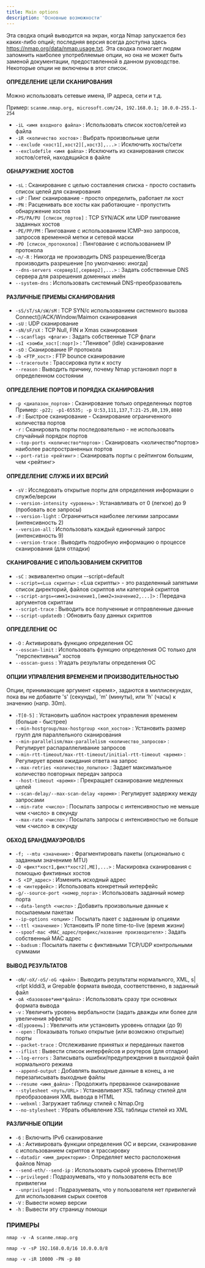 ```yaml
---
title: Main options
description: 'Основные возможности'
---
```


Эта сводка опций выводится на экран, когда Nmap запускается без каких-либо опций; последняя версия всегда доступна здесь https://nmap.org/data/nmap.usage.txt. Эта сводка помогает людям запомнить наиболее употребляемые опции, но она не может быть заменой документации, предоставленной в данном руководстве. Некоторые опции не включены в этот список.

#### ОПРЕДЕЛЕНИЕ ЦЕЛИ СКАНИРОВАНИЯ

Можно использовать сетевые имена, IP адреса, сети и т.д.

Пример: `scanme.nmap.org, microsoft.com/24, 192.168.0.1; 10.0.0-255.1-254`

- `-iL <имя входного файла>` : Использовать список хостов/сетей из файла
- `-iR <количество хостов>` : Выбрать произвольные цели
- `--exclude <хост1[,хост2][,хост3],...>` : Исключить хосты/сети
- `--excludefile <имя файла>` : Исключить из сканирования список хостов/сетей, находящийся в файле

#### ОБНАРУЖЕНИЕ ХОСТОВ

- `-sL` : Сканирование с целью составления списка - просто составить список целей для сканирования
- `-sP` : Пинг сканирование - просто определить, работает ли хост
- `-PN` : Расценивать все хосты как работающие - пропустить обнаружение хостов
- `-PS/PA/PU [список_портов]` : TCP SYN/ACK или UDP пингование заданных хостов
- `-PE/PP/PM` : Пингование с использованием ICMP-эхо запросов, запросов временной метки и сетевой маски
- `-PO [список_протоколов]` : Пингование с использованием IP протокола
- `-n/-R` : Никогда не производить DNS разрешение/Всегда производить разрешение [по умолчанию: иногда]
- `--dns-servers <сервер1[,сервер2],...>` : Задать собственные DNS сервера для разрешения доменных имён
- `--system-dns` : Использовать системный DNS-преобразователь

#### РАЗЛИЧНЫЕ ПРИЕМЫ СКАНИРОВАНИЯ

- `-sS/sT/sA/sW/sM` : TCP SYN/с использованием системного вызова Connect()/ACK/Window/Maimon сканирования
- `-sU` : UDP сканирование
- `-sN/sF/sX` : TCP Null, FIN и Xmas сканирования
- `--scanflags <флаги>` : Задать собственные TCP флаги
- `-sI <зомби_хост[:порт]>` : "Ленивое" (Idle) сканирование
- `-sO` : Сканирование IP протокола
- `-b <FTP_хост>` : FTP bounce сканирование
- `--traceroute` : Трассировка пути к хосту
- `--reason` : Выводить причину, почему Nmap установил порт в определенном состоянии

#### ОПРЕДЕЛЕНИЕ ПОРТОВ И ПОРЯДКА СКАНИРОВАНИЯ

- `-p <диапазон_портов>` : Сканирование только определенных портов
  Пример: `-p22; -p1-65535; -p U:53,111,137,T:21-25,80,139,8080`
- `-F` : Быстрое сканирование - Сканирование ограниченного количества портов
- `-r` : Сканировать порты последовательно - не использовать случайный порядок портов
- `--top-ports <количество*портов>` : Сканировать <количество*портов> наиболее распространенных портов
- `--port-ratio <рейтинг>` : Сканировать порты с рейтингом большим, чем <рейтинг>

#### ОПРЕДЕЛЕНИЕ СЛУЖБ И ИХ ВЕРСИЙ

- `-sV` : Исследовать открытые порты для определения информации о службе/версии
- `--version-intensity <уровень>` : Устанавливать от 0 (легкое) до 9 (пробовать все запросы)
- `--version-light` : Ограничиться наиболее легкими запросами (интенсивность 2)
- `--version-all` : Использовать каждый единичный запрос (интенсивность 9)
- `--version-trace` : Выводить подробную информацию о процессе сканирования (для отладки)

#### СКАНИРОВАНИЕ С ИПОЛЬЗОВАНИЕМ СКРИПТОВ

- `-sC` : эквивалентно опции --script=default
- `--script=<Lua скрипты>` : <Lua скрипты> - это разделенный запятыми список директорий, файлов скриптов или
  категорий скриптов
- `--script-args=<имя1=значение1,[имя2=значение2,...]>` : Передача аргументов скриптам
- `--script-trace` : Выводить все полученные и отправленные данные
- `--script-updatedb` : Обновить базу данных скриптов

#### ОПРЕДЕЛЕНИЕ ОС

- `-O` : Активировать функцию определения ОС
- `--osscan-limit` : Использовать функцию определения ОС только для "перспективных" хостов
- `--osscan-guess` : Угадать результаты определения ОС

#### ОПЦИИ УПРАВЛЕНИЯ ВРЕМЕНЕМ И ПРОИЗВОДИТЕЛЬНОСТЬЮ

Опции, принимающие аргумент <время>, задаются в миллисекундах, пока вы не добавите 's' (секунды), 'm' (минуты),
или 'h' (часы) к значению (напр. 30m).

- `-T[0-5]` : Установить шаблон настроек управления временем (больше - быстрее)
- `--min-hostgroup/max-hostgroup <кол_хостов>` : Установить размер групп для параллельного сканирования
- `--min-parallelism/max-parallelism <количество_запросов>` : Регулирует распараллеливание запросов
- `--min-rtt-timeout/max-rtt-timeout/initial-rtt-timeout <время>` : Регулирует время ожидания ответа на запрос
- `--max-retries <количество_попыток>` : Задает максимальное количество повторных передач запроса
- `--host-timeout <время>` : Прекращает сканирование медленных целей
- `--scan-delay/--max-scan-delay <время>` : Регулирует задержку между запросами
- `--min-rate <число>` : Посылать запросы с интенсивностью не меньше чем <число> в секунду
- `--max-rate <число>` : Посылать запросы с интенсивностью не больше чем <число> в секунду

#### ОБХОД БРАНДМАУЭРОВ/IDS

- `-f; --mtu <значение>` : Фрагментировать пакеты (опционально с заданным значениме MTU)
- `-D <фикт*хост1,фикт*хост2[,ME],...>` : Маскировка сканирования с помощью фиктивных хостов
- `-S <IP_адрес>` : Изменить исходный адрес
- `-e <интерфейс>` : Использовать конкретный интерфейс
- `-g/--source-port <номер_порта>` : Использовать заданный номер порта
- `--data-length <число>` : Добавить произвольные данные к посылаемым пакетам
- `--ip-options <опции>` : Посылать пакет с заданным ip опциями
- `--ttl <значение>` : Установить IP поле time-to-live (время жизни)
- `--spoof-mac <MAC_адрес/префикс/название производителя>` : Задать собственный MAC адрес
- `--badsum` : Посылать пакеты с фиктивными TCP/UDP контрольными суммами

#### ВЫВОД РЕЗУЛЬТАТОВ

- `-oN/-oX/-oS/-oG <файл>` : Выводить результаты нормального, XML, s|<rIpt kIddi3,
  и Grepable формата вывода, соответственно, в заданный файл
- `-oA <базовове*имя*файла>` : Использовать сразу три основных формата вывода
- `-v` : Увеличить уровень вербальности (задать дважды или более для увеличения эффекта)
- `-d[уровень]` : Увеличить или установить уровень отладки (до 9)
- `--open` : Показывать только открытые (или возможно открытые) порты
- `--packet-trace` : Отслеживание принятых и переданных пакетов
- `--iflist` : Вывести список интерфейсов и роутеров (для отладки)
- `--log-errors` : Записывать ошибки/предупреждения в выходной файл нормального режима
- `--append-output` : Добавлять выходные данные в конец, а не перезаписывать выходные файлы
- `--resume <имя_файла>` : Продолжить прерванное сканирование
- `--stylesheet <путь/URL>` : Устанавливает XSL таблицу стилей для преобразования XML вывода в HTML
- `--webxml` : Загружает таблицу стилей с Nmap.Org
- `--no-stylesheet` : Убрать объявление XSL таблицы стилей из XML

#### РАЗЛИЧНЫЕ ОПЦИИ

- `-6` : Включить IPv6 сканирование
- `-A` : Активировать функции определения ОС и версии, сканирование с использованием скриптов и трассировку
- `--datadir <имя_директории>` : Определяет место расположения файлов Nmap
- `--send-eth/--send-ip` : Использовать сырой уровень Ethernet/IP
- `--privileged` : Подразумевать, что у пользователя есть все привилегии
- `--unprivileged` : Подразумевать, что у пользователя нет привилегий для использования сырых сокетов
- `-V` : Вывести номер версии
- `-h` : Вывести эту страницу помощи

### ПРИМЕРЫ

`nmap -v -A scanme.nmap.org`

`nmap -v -sP 192.168.0.0/16 10.0.0.0/8`

`nmap -v -iR 10000 -PN -p 80`
